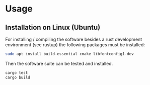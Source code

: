 # Usage

## Installation on Linux (Ubuntu)

For installing / compiling the software besides a rust development environment (see rustup) the following packages must be installed:

```bash
sudo apt install build-essential cmake libfontconfig1-dev
```

Then the software suite can be tested and installed.

```bash
cargo test
cargo build
```
